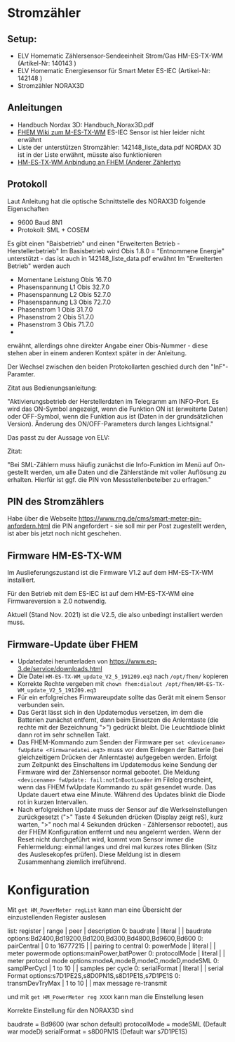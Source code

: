 # Stromzähler

## Setup:

- ELV Homematic Zählersensor-Sendeeinheit Strom/Gas HM-ES-TX-WM (Artikel-Nr: 140143 )
- ELV Homematic Energiesensor für Smart Meter ES-IEC (Artikel-Nr: 142148 )
- Stromzähler NORAX3D

## Anleitungen

- Handbuch Nordax 3D: Handbuch_Norax3D.pdf
- [FHEM Wiki zum M-ES-TX-WM](https://wiki.fhem.de/wiki/HM-ES-TX-WM_Z%C3%A4hlersensor_f%C3%BCr_Strom-_und_Gasz%C3%A4hler) ES-IEC Sensor ist hier leider nicht erwähnt
- Liste der unterstützen Stromzähler: 142148_liste_data.pdf NORDAX 3D ist in der Liste erwähnt, müsste also funktionieren
- [HM-ES-TX-WM Anbindung an FHEM (Anderer Zählertyp](https://richter.site/?p=54)

## Protokoll

Laut Anleitung hat die optische Schnittstelle des NORAX3D folgende Eigenschaften

- 9600 Baud 8N1
- Protokoll: SML + COSEM

Es gibt einen "Baisbetrieb" und einen "Erweiterten Betrieb - Herstellerbetrieb"
Im Basisbetrieb wird Obis 1.8.0 = "Entnommene Energie" unterstützt - das ist auch in 142148_liste_data.pdf erwähnt
Im "Erweiterten Betrieb" werden auch

- Momentane Leistung Obis 16.7.0
- Phasenspannung L1 Obis 32.7.0
- Phasenspannung L2 Obis 52.7.0
- Phasenspannung L3 Obis 72.7.0
- Phasenstrom 1 Obis 31.7.0
- Phasenstrom 2 Obis 51.7.0
- Phasenstrom 3 Obis 71.7.0
- 
erwähnt, allerdings ohne direkter Angabe einer Obis-Nummer - diese stehen aber in einem anderen Kontext später in der Anleitung.

Der Wechsel zwischen den beiden Protokollarten geschied durch den "InF"-Paramter.

Zitat aus Bedienungsanleitung:

"Aktivierungsbetrieb der Herstellerdaten im Telegramm am INFO-Port. Es wird das ON-Symbol angezeigt, wenn die Funktion ON ist (erweiterte Daten) oder OFF-Symbol, wenn die Funktion aus ist (Daten in der grundsätzlichen Version). Änderung des ON/OFF-Parameters durch langes Lichtsignal."

Das passt zu der Aussage von ELV:

Zitat:

"Bei SML-Zählern muss häufig zunächst die Info-Funktion im Menü auf On-gestellt werden, um alle Daten und die Zählerstände mit voller Auflösung zu erhalten. Hierfür ist ggf. die PIN von Messstellenbeteiber zu erfragen."

## PIN des Stromzählers

Habe über die Webseite https://www.rng.de/cms/smart-meter-pin-anfordern.html die PIN angefordert - sie soll mir per Post zugestellt werden, ist aber bis jetzt noch nicht geschehen.

## Firmware HM-ES-TX-WM

Im Auslieferungszustand ist die Firmware V1.2 auf dem HM-ES-TX-WM installiert.

Für den Betrieb mit dem ES-IEC ist auf dem HM-ES-TX-WM eine Firmwareversion ≥ 2.0 notwendig.

Aktuell (Stand Nov. 2021) ist die V2.5, die also unbedingt installiert werden muss.  

## Firmware-Update über FHEM

- Updatedatei herunterladen von https://www.eq-3.de/service/downloads.html
- Die Datei `HM-ES-TX-WM_update_V2_5_191209.eq3` nach `/opt/fhem/` kopieren
- Korrekte Rechte vergeben mit `chown fhem:dialout /opt/fhem/HM-ES-TX-WM_update_V2_5_191209.eq3`
- Für ein erfolgreiches Firmwareupdate sollte das Gerät mit einem Sensor verbunden sein.
- Das Gerät lässt sich in den Updatemodus versetzen, im dem die Batterien zunächst entfernt, dann beim Einsetzen die Anlerntaste (die rechte mit der Bezeichnung ">") gedrückt bleibt. Die Leuchtdiode blinkt dann rot im sehr schnellen Takt.
- Das FHEM-Kommando zum Senden der Firmware per `set <devicename> fwUpdate <Firmwaredatei.eq3>` muss vor dem Einlegen der Batterie (bei gleichzeitigem Drücken der Anlerntaste) aufgegeben werden. Erfolgt zum Zeitpunkt des Einschaltens im Updatemodus keine Sendung der Firmware wird der Zählersensor normal gebootet. Die Meldung `<devicename> fwUpdate: fail:notInBootLoader` im Filelog erscheint, wenn das FHEM fwUpdate Kommando zu spät gesendet wurde. Das Update dauert etwa eine Minute. Während des Updates blinkt die Diode rot in kurzen Intervallen.
- Nach erfolgreichen Update muss der Sensor auf die Werkseinstellungen zurückgesetzt (">" Taste 4 Sekunden drücken (Display zeigt reS), kurz warten, ">" noch mal 4 Sekunden drücken - Zählersensor rebootet), aus der FHEM Konfiguration entfernt und neu angelernt werden. Wenn der Reset nicht durchgeführt wird, kommt vom Sensor immer die Fehlermeldung: einmal langes und drei mal kurzes rotes Blinken (Sitz des Auslesekopfes prüfen). Diese Meldung ist in diesem Zusammenhang ziemlich irreführend. 

# Konfiguration

Mit `get HM_PowerMeter regList` kann man eine Übersicht der einzustellenden Register auslesen

list:         register | range              | peer     | description
   0: baudrate         |     literal        |          | baudrate options:Bd2400,Bd19200,Bd1200,Bd300,Bd4800,Bd9600,Bd600
   0: pairCentral      |   0 to 16777215    |          | pairing to central
   0: powerMode        |     literal        |          | meter powermode options:mainPower,batPower
   0: protocolMode     |     literal        |          | meter protocol mode options:modeA,modeB,modeC,modeD,modeSML
   0: samplPerCycl     |   1 to 10          |          | samples per cycle
   0: serialFormat     |     literal        |          | serial Format options:s7D1PE2S,s8D0PN1S,s8D1PE1S,s7D1PE1S
   0: transmDevTryMax  |   1 to 10          |          | max message re-transmit

und mit `get HM_PowerMeter reg XXXX` kann man die Einstellung lesen

Korrekte Einstellung für den NORAX3D sind

baudrate = Bd9600 (war schon default)
protocolMode = modeSML  (Default war modeD)
serialFormat = s8D0PN1S (Default war s7D1PE1S)





